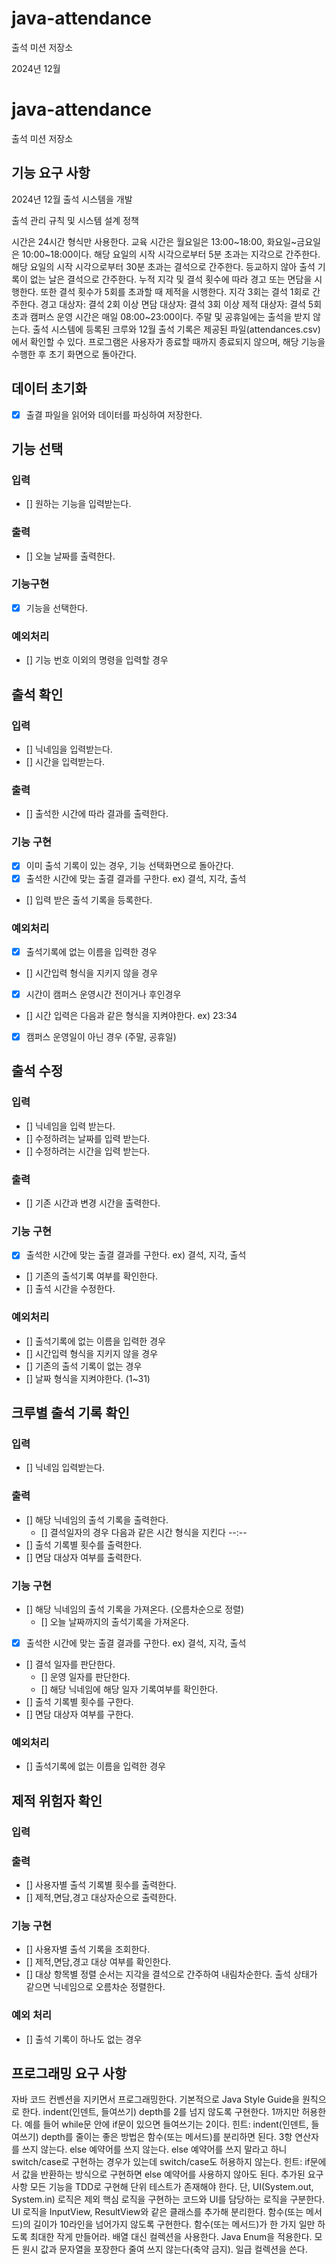 # java-attendance

출석 미션 저장소

2024년 12월

# java-attendance

출석 미션 저장소


## 기능 요구 사항


2024년 12월 출석 시스템을 개발

출석 관리 규칙 및 시스템 설계 정책

시간은 24시간 형식만 사용한다.
교육 시간은 월요일은 13:00~18:00, 화요일~금요일은 10:00~18:00이다.
해당 요일의 시작 시각으로부터 5분 초과는 지각으로 간주한다.
해당 요일의 시작 시각으로부터 30분 초과는 결석으로 간주한다.
등교하지 않아 출석 기록이 없는 날은 결석으로 간주한다.
누적 지각 및 결석 횟수에 따라 경고 또는 면담을 시행한다. 또한 결석 횟수가 5회를 초과할 때 제적을 시행한다.
지각 3회는 결석 1회로 간주한다.
경고 대상자: 결석 2회 이상
면담 대상자: 결석 3회 이상
제적 대상자: 결석 5회 초과
캠퍼스 운영 시간은 매일 08:00~23:00이다.
주말 및 공휴일에는 출석을 받지 않는다.
출석 시스템에 등록된 크루와 12월 출석 기록은 제공된 파일(attendances.csv)에서 확인할 수 있다.
프로그램은 사용자가 종료할 때까지 종료되지 않으며, 해당 기능을 수행한 후 초기 화면으로 돌아간다.

## 데이터 초기화
- [x] 출결 파일을 읽어와 데이터를 파싱하여 저장한다.

## 기능 선택
### 입력
- [] 원하는 기능을 입력받는다.
### 출력
- [] 오늘 날짜를 출력한다.
### 기능구현
- [x] 기능을 선택한다.
### 예외처리
- [] 기능 번호 이외의 명령을 입력할 경우

## 출석 확인

### 입력
- [] 닉네임을 입력받는다.
- [] 시간을 입력받는다.
### 출력
- [] 출석한 시간에 따라 결과를 출력한다.
### 기능 구현
- [x] 이미 출석 기록이 있는 경우, 기능 선택화면으로 돌아간다.
- [x] 출석한 시간에 맞는 출결 결과를 구한다. ex) 결석, 지각, 출석
- [] 입력 받은 출석 기록을 등록한다.
### 예외처리
- [x] 출석기록에 없는 이름을 입력한 경우
- [] 시간입력 형식을 지키지 않을 경우
- [x] 시간이 캠퍼스 운영시간 전이거나 후인경우
- [] 시간 입력은 다음과 같은 형식을 지켜야한다. ex) 23:34
- [x] 캠퍼스 운영일이 아닌 경우 (주말, 공휴일)


## 출석 수정

### 입력
- [] 닉네임을 입력 받는다.
- [] 수정하려는 날짜를 입력 받는다.
- [] 수정하려는 시간을 입력 받는다.
### 출력
- [] 기존 시간과 변경 시간을 출력한다.
### 기능 구현
- [x] 출석한 시간에 맞는 출결 결과를 구한다. ex) 결석, 지각, 출석
- [] 기존의 출석기록 여부를 확인한다.
- [] 출석 시간을 수정한다.
### 예외처리
- [] 출석기록에 없는 이름을 입력한 경우
- [] 시간입력 형식을 지키지 않을 경우
- [] 기존의 출석 기록이 없는 경우
- [] 날짜 형식을 지켜야한다. (1~31)

## 크루별 출석 기록 확인
### 입력
- [] 닉네임 입력받는다.
### 출력
- [] 해당 닉네임의 출석 기록을 출력한다.
  - [] 결석일자의 경우 다음과 같은 시간 형식을 지킨다 --:--
- [] 출석 기록별 횟수를 출력한다.
- [] 면담 대상자 여부를 출력한다.
### 기능 구현
- [] 해당 닉네임의 출석 기록을 가져온다. (오름차순으로 정렬)
  - [] 오늘 날짜까지의 출석기록을 가져온다.
- [x] 출석한 시간에 맞는 출결 결과를 구한다. ex) 결석, 지각, 출석
- [] 결석 일자를 판단한다.
  - [] 운영 일자를 판단한다.
  - [] 해당 닉네임에 해당 일자 기록여부를 확인한다.
- [] 출석 기록별 횟수를 구한다.
- [] 면담 대상자 여부를 구한다.
### 예외처리
- [] 출석기록에 없는 이름을 입력한 경우

## 제적 위험자 확인
### 입력
### 출력
- [] 사용자별 출석 기록별 횟수를 출력한다.
- [] 제적,면담,경고 대상자순으로 출력한다.
### 기능 구현
- [] 사용자별 출석 기록을 조회한다.
- [] 제적,면담,경고 대상 여부를 확인한다.
- [] 대상 항목별 정렬 순서는 지각을 결석으로 간주하여 내림차순한다. 출석 상태가 같으면 닉네임으로 오름차순 정렬한다.
### 예외 처리
- [] 출석 기록이 하나도 없는 경우

## 프로그래밍 요구 사항
   자바 코드 컨벤션을 지키면서 프로그래밍한다.
   기본적으로 Java Style Guide을 원칙으로 한다.
   indent(인덴트, 들여쓰기) depth를 2를 넘지 않도록 구현한다. 1까지만 허용한다.
   예를 들어 while문 안에 if문이 있으면 들여쓰기는 2이다.
   힌트: indent(인덴트, 들여쓰기) depth를 줄이는 좋은 방법은 함수(또는 메서드)를 분리하면 된다.
   3항 연산자를 쓰지 않는다.
   else 예약어를 쓰지 않는다.
   else 예약어를 쓰지 말라고 하니 switch/case로 구현하는 경우가 있는데 switch/case도 허용하지 않는다.
   힌트: if문에서 값을 반환하는 방식으로 구현하면 else 예약어를 사용하지 않아도 된다.
   추가된 요구 사항
   모든 기능을 TDD로 구현해 단위 테스트가 존재해야 한다. 단, UI(System.out, System.in) 로직은 제외
   핵심 로직을 구현하는 코드와 UI를 담당하는 로직을 구분한다.
   UI 로직을 InputView, ResultView와 같은 클래스를 추가해 분리한다.
   함수(또는 메서드)의 길이가 10라인을 넘어가지 않도록 구현한다.
   함수(또는 메서드)가 한 가지 일만 하도록 최대한 작게 만들어라.
   배열 대신 컬렉션을 사용한다.
   Java Enum을 적용한다.
   모든 원시 값과 문자열을 포장한다
   줄여 쓰지 않는다(축약 금지).
   일급 컬렉션을 쓴다.